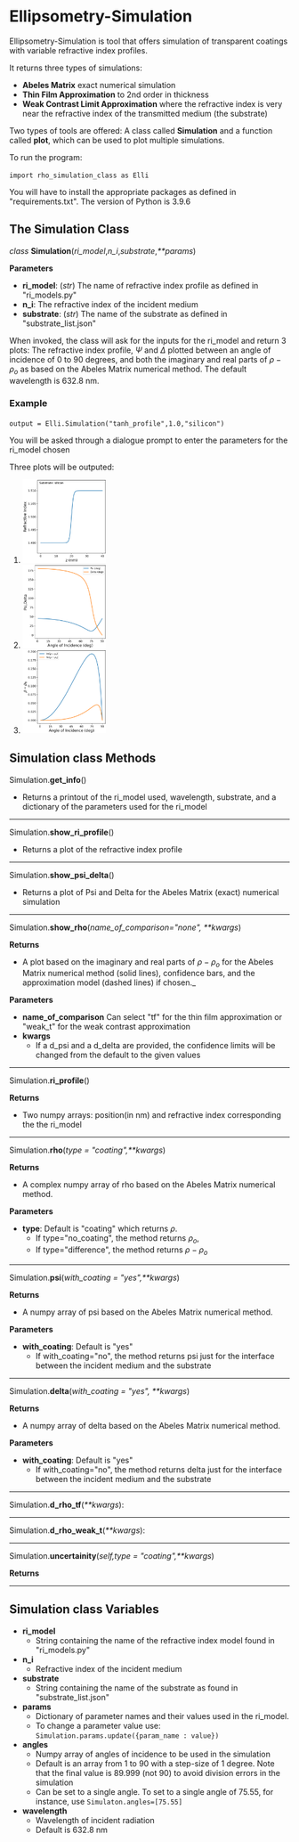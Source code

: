 # Ellipsometry-Simulation

Ellipsometry-Simulation is tool that offers simulation of transparent coatings with variable refractive index profiles.

It returns three types of simulations:
* **Abeles Matrix** exact numerical simulation
* **Thin Film Approximation** to 2nd order in thickness
* **Weak Contrast Limit Approximation** where the refractive index is very near the refractive index of the transmitted medium (the substrate)

Two types of tools are offered: A class called **Simulation** and a function called **plot**, which can be used to plot multiple simulations. 

To run the program:

  `import rho_simulation_class as Elli`

You will have to install the appropriate packages as defined in "requirements.txt". 
The version of Python is 3.9.6


## The **Simulation** Class

*class* **Simulation**(*ri_model*,*n_i*,*substrate*,_**params_)

**Parameters**
* **ri_model**: (*str*) The name of refractive index profile as defined in "ri_models.py"
* **n_i**: The refractive index of the incident medium
* **substrate**: (*str*) The name of the substrate as defined in "substrate_list.json" 

When invoked, the class will ask for the inputs for the ri_model and return 3 plots: The refractive index profile, $\Psi$ and $\Delta$ plotted between an angle of incidence of 0 to 90 degrees, and both the imaginary and real parts of $\rho-\rho_o$ as based on the Abeles Matrix numerical method. The default wavelength is 632.8 nm.

### Example ###

`output = Elli.Simulation("tanh_profile",1.0,"silicon")`

You will be asked through a dialogue prompt to enter the parameters for the ri_model chosen

Three plots will be outputed:

1. <img alt="ri_profile" height="150" src="/Examples/Substrate_silicon.png" width="150"/>
2. <img alt="psi_delta" height="150" src="/Examples/psi_delta.png" width="150"/>
3. <img alt="rho2" height="150" src="/Examples/rho2.png" width="150"/>

## **Simulation** class Methods ##


Simulation.**get_info**()
* Returns a printout of the ri_model used, wavelength, substrate, and a dictionary of the parameters used for the ri_model

___

Simulation.**show_ri_profile**()
* Returns a plot of the refractive index profile

___

Simulation.**show_psi_delta**()
* Returns a plot of Psi and Delta for the Abeles Matrix (exact) numerical simulation

___

Simulation.**show_rho**(_name_of_comparison="none", **kwargs_)

**Returns**
* A plot based on the imaginary and real parts of $\rho-\rho_o$ for the Abeles Matrix numerical method (solid lines), confidence bars, and the approximation model (dashed lines) if chosen._

**Parameters**
* **name_of_comparison** Can select "tf" for the thin film approximation or "weak_t" for the weak contrast approximation
* **kwargs**
  * If a d_psi and a d_delta are provided, the confidence limits will be changed from the default to the given values

___

Simulation.**ri_profile**()

**Returns**
* Two numpy arrays: position(in nm) and refractive index corresponding the the ri_model

___

Simulation.**rho**(_type = "coating",**kwargs_)

**Returns**
* A complex numpy array of rho based on the Abeles Matrix numerical method.

**Parameters**
* **type**: Default is "coating" which returns $\rho$. 
  * If type="no_coating", the method returns $\rho_o$,
  * If type="difference", the method returns $\rho-\rho_o$

___

Simulation.**psi**(_with_coating = "yes",**kwargs_)

**Returns**
* A numpy array of psi based on the Abeles Matrix numerical method.

**Parameters**
* **with_coating**: Default is "yes"  
  * If with_coating="no", the method returns psi just for the interface between the incident medium and the substrate

___

Simulation.**delta**(_with_coating = "yes", **kwargs_)

**Returns**
* A numpy array of delta based on the Abeles Matrix numerical method.

**Parameters**
* **with_coating**: Default is "yes"  
  * If with_coating="no", the method returns delta just for the interface between the incident medium and the substrate

___

Simulation.**d_rho_tf**(_**kwargs_):

___

Simulation.**d_rho_weak_t**(_**kwargs_):

___

Simulation.**uncertainity**(_self,type = "coating",**kwargs_)

**Returns**

___

## **Simulation** class Variables ##

* **ri_model**
  * String containing the name of the refractive index model found in "ri_models.py"
* **n_i**
  * Refractive index of the incident medium
* **substrate**
  * String containing the name of the substrate as found in  "substrate_list.json"
* **params**
  * Dictionary of parameter names and their values used in the ri_model.
  * To change a parameter value use: `Simulation.params.update({param_name : value})`
* **angles**
  * Numpy array of angles of incidence to be used in the simulation
  * Default is an array from 1 to 90 with a step-size of 1 degree. Note that the final value is 89.999 (not 90) to avoid division errors in the simulation
  * Can be set to a single angle. To set to a single angle of 75.55, for instance, use `Simulaton.angles=[75.55]`
* **wavelength**
  * Wavelength of incident radiation
  * Default is 632.8 nm
